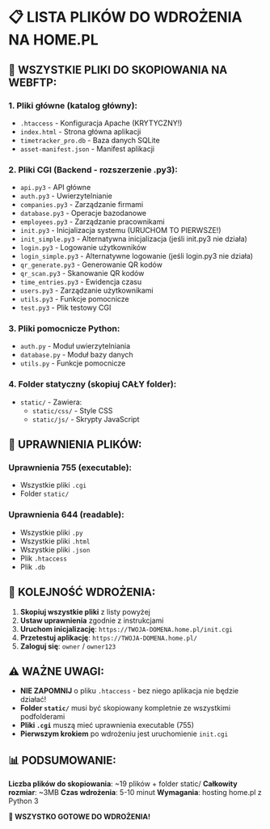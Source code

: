 # 📋 LISTA PLIKÓW DO WDROŻENIA NA HOME.PL

## 🎯 WSZYSTKIE PLIKI DO SKOPIOWANIA NA WEBFTP:

### 1. Pliki główne (katalog główny):
- `.htaccess` - Konfiguracja Apache (KRYTYCZNY!)
- `index.html` - Strona główna aplikacji
- `timetracker_pro.db` - Baza danych SQLite
- `asset-manifest.json` - Manifest aplikacji

### 2. Pliki CGI (Backend - rozszerzenie .py3):
- `api.py3` - API główne
- `auth.py3` - Uwierzytelnianie
- `companies.py3` - Zarządzanie firmami
- `database.py3` - Operacje bazodanowe
- `employees.py3` - Zarządzanie pracownikami
- `init.py3` - Inicjalizacja systemu (URUCHOM TO PIERWSZE!)
- `init_simple.py3` - Alternatywna inicjalizacja (jeśli init.py3 nie działa)
- `login.py3` - Logowanie użytkowników
- `login_simple.py3` - Alternatywne logowanie (jeśli login.py3 nie działa)
- `qr_generate.py3` - Generowanie QR kodów
- `qr_scan.py3` - Skanowanie QR kodów
- `time_entries.py3` - Ewidencja czasu
- `users.py3` - Zarządzanie użytkownikami
- `utils.py3` - Funkcje pomocnicze
- `test.py3` - Plik testowy CGI

### 3. Pliki pomocnicze Python:
- `auth.py` - Moduł uwierzytelniania
- `database.py` - Moduł bazy danych
- `utils.py` - Funkcje pomocnicze

### 4. Folder statyczny (skopiuj CAŁY folder):
- `static/` - Zawiera:
  - `static/css/` - Style CSS
  - `static/js/` - Skrypty JavaScript

## 🔧 UPRAWNIENIA PLIKÓW:

### Uprawnienia 755 (executable):
- Wszystkie pliki `.cgi`
- Folder `static/`

### Uprawnienia 644 (readable):
- Wszystkie pliki `.py`
- Wszystkie pliki `.html`
- Wszystkie pliki `.json`
- Plik `.htaccess`
- Plik `.db`

## 🚀 KOLEJNOŚĆ WDROŻENIA:

1. **Skopiuj wszystkie pliki** z listy powyżej
2. **Ustaw uprawnienia** zgodnie z instrukcjami
3. **Uruchom inicjalizację**: `https://TWOJA-DOMENA.home.pl/init.cgi`
4. **Przetestuj aplikację**: `https://TWOJA-DOMENA.home.pl/`
5. **Zaloguj się**: `owner` / `owner123`

## ⚠️ WAŻNE UWAGI:

- **NIE ZAPOMNIJ** o pliku `.htaccess` - bez niego aplikacja nie będzie działać!
- **Folder `static/`** musi być skopiowany kompletnie ze wszystkimi podfolderami
- **Pliki `.cgi`** muszą mieć uprawnienia executable (755)
- **Pierwszym krokiem** po wdrożeniu jest uruchomienie `init.cgi`

## 📊 PODSUMOWANIE:

**Liczba plików do skopiowania**: ~19 plików + folder static/
**Całkowity rozmiar**: ~3MB
**Czas wdrożenia**: 5-10 minut
**Wymagania**: hosting home.pl z Python 3

**🎉 WSZYSTKO GOTOWE DO WDROŻENIA!**